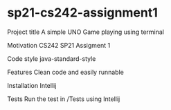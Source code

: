# sp21-cs242-assignment1
Project title
A simple UNO Game playing using terminal

Motivation
CS242 SP21 Assigment 1

Code style
java-standard-style

Features
Clean code and easily runnable

Installation
Intellij

Tests
Run the test in /Tests using Intellij


